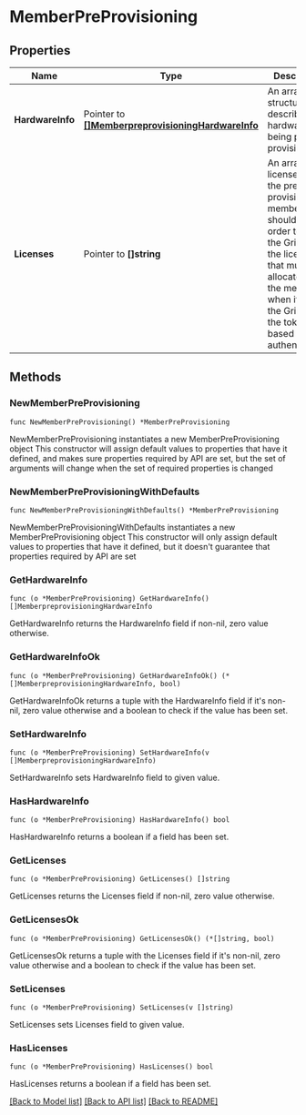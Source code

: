 # MemberPreProvisioning

## Properties

Name | Type | Description | Notes
------------ | ------------- | ------------- | -------------
**HardwareInfo** | Pointer to [**[]MemberpreprovisioningHardwareInfo**](MemberpreprovisioningHardwareInfo.md) | An array of structures that describe the hardware being pre-provisioned. | [optional] 
**Licenses** | Pointer to **[]string** | An array of license types the pre-provisioned member should have in order to join the Grid, or the licenses that must be allocated to the member when it joins the Grid using the token-based authentication. | [optional] 

## Methods

### NewMemberPreProvisioning

`func NewMemberPreProvisioning() *MemberPreProvisioning`

NewMemberPreProvisioning instantiates a new MemberPreProvisioning object
This constructor will assign default values to properties that have it defined,
and makes sure properties required by API are set, but the set of arguments
will change when the set of required properties is changed

### NewMemberPreProvisioningWithDefaults

`func NewMemberPreProvisioningWithDefaults() *MemberPreProvisioning`

NewMemberPreProvisioningWithDefaults instantiates a new MemberPreProvisioning object
This constructor will only assign default values to properties that have it defined,
but it doesn't guarantee that properties required by API are set

### GetHardwareInfo

`func (o *MemberPreProvisioning) GetHardwareInfo() []MemberpreprovisioningHardwareInfo`

GetHardwareInfo returns the HardwareInfo field if non-nil, zero value otherwise.

### GetHardwareInfoOk

`func (o *MemberPreProvisioning) GetHardwareInfoOk() (*[]MemberpreprovisioningHardwareInfo, bool)`

GetHardwareInfoOk returns a tuple with the HardwareInfo field if it's non-nil, zero value otherwise
and a boolean to check if the value has been set.

### SetHardwareInfo

`func (o *MemberPreProvisioning) SetHardwareInfo(v []MemberpreprovisioningHardwareInfo)`

SetHardwareInfo sets HardwareInfo field to given value.

### HasHardwareInfo

`func (o *MemberPreProvisioning) HasHardwareInfo() bool`

HasHardwareInfo returns a boolean if a field has been set.

### GetLicenses

`func (o *MemberPreProvisioning) GetLicenses() []string`

GetLicenses returns the Licenses field if non-nil, zero value otherwise.

### GetLicensesOk

`func (o *MemberPreProvisioning) GetLicensesOk() (*[]string, bool)`

GetLicensesOk returns a tuple with the Licenses field if it's non-nil, zero value otherwise
and a boolean to check if the value has been set.

### SetLicenses

`func (o *MemberPreProvisioning) SetLicenses(v []string)`

SetLicenses sets Licenses field to given value.

### HasLicenses

`func (o *MemberPreProvisioning) HasLicenses() bool`

HasLicenses returns a boolean if a field has been set.


[[Back to Model list]](../README.md#documentation-for-models) [[Back to API list]](../README.md#documentation-for-api-endpoints) [[Back to README]](../README.md)



